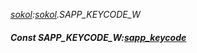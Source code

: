 _[sokol](../../modules/sokol/sokol-module.md):[sokol](../../modules/sokol/sokol-module.md).SAPP\_KEYCODE\_W_
##### Const SAPP\_KEYCODE\_W:[sapp_keycode](../../modules/sokol/sokol-sapp_keycode.md)
